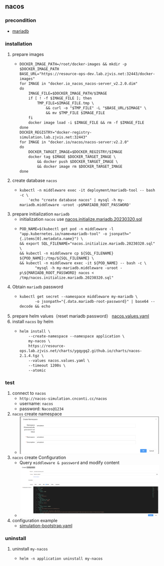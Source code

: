 ## nacos

### precondition
* [mariadb](../middleware/mariadb.md)

### installation
1. prepare images
    * ```shell
      DOCKER_IMAGE_PATH=/root/docker-images && mkdir -p $DOCKER_IMAGE_PATH
      BASE_URL="https://resource-ops-dev.lab.zjvis.net:32443/docker-images"
      for IMAGE in "docker.io_nacos_nacos-server_v2.2.0.dim"
      do
          IMAGE_FILE=$DOCKER_IMAGE_PATH/$IMAGE
          if [ ! -f $IMAGE_FILE ]; then
              TMP_FILE=$IMAGE_FILE.tmp \
                  && curl -o "$TMP_FILE" -L "$BASE_URL/$IMAGE" \
                  && mv $TMP_FILE $IMAGE_FILE
          fi
          docker image load -i $IMAGE_FILE && rm -f $IMAGE_FILE
      done
      DOCKER_REGISTRY="docker-registry-simulation.lab.zjvis.net:32443"
      for IMAGE in "docker.io/nacos/nacos-server:v2.2.0"
      do
          DOCKER_TARGET_IMAGE=$DOCKER_REGISTRY/$IMAGE
          docker tag $IMAGE $DOCKER_TARGET_IMAGE \
              && docker push $DOCKER_TARGET_IMAGE \
              && docker image rm $DOCKER_TARGET_IMAGE
      done
      ```
2. create database `nacos`
    * ```shell
      kubectl -n middleware exec -it deployment/mariadb-tool -- bash -c \
          'echo "create database nacos" | mysql -h my-mariadb.middleware -uroot -p$MARIADB_ROOT_PASSWORD'
      ```
3. prepare initialization `mariadb`
    * initialization `nacos` use [nacos.initialize.mariadb.20230320.sql](resources/nacos.initialize.mariadb.20230320.sql.md)
    * ```shell
      POD_NAME=$(kubectl get pod -n middleware -l "app.kubernetes.io/name=mariadb-tool" -o jsonpath="{.items[0].metadata.name}") \
      && export SQL_FILENAME="nacos.initialize.mariadb.20230320.sql" \
      && kubectl -n middleware cp ${SQL_FILENAME} ${POD_NAME}:/tmp/${SQL_FILENAME} \
      && kubectl -n middleware exec -it ${POD_NAME} -- bash -c \
             "mysql -h my-mariadb.middleware -uroot -p\${MARIADB_ROOT_PASSWORD} nacos < /tmp/nacos.initialize.mariadb.20230320.sql"
      ```
4. Obtain `mariadb` password
    * ```shell
      kubectl get secret --namespace middleware my-mariadb \
             -o jsonpath="{.data.mariadb-root-password}" | base64 --decode && echo
      ```
5. prepare helm values（reset mariadb password） [nacos.values.yaml](resources/nacos.values.yaml.md)
6. install `nacos` by helm
    * ```shell
      helm install \
          --create-namespace --namespace application \
          my-nacos \
          https://resource-ops.lab.zjvis.net/charts/ygqygq2.github.io/charts/nacos-2.1.4.tgz \
          --values nacos.values.yaml \
          --timeout 1200s \
          --atomic
      ```

### test
1. connect to `nacos`
    * `http://nacos-simulation.cnconti.cc/nacos`
    * username: `nacos`
    * password: `Nacos@1234`
2. `nacos` create namespace
    * ![img.png](img.png)
3. `nacos` create Configuration
    * Query `middleware & password` and modify content
    * ![img_1.png](img_1.png)
4. configuration example
   *  [simulation-bootstrap.yaml](resources/simulation-bootstrap.yaml.md)
       
### uninstall
1. uninstall `my-nacos`
    * ```shell
      helm -n application uninstall my-nacos
      ```
    
